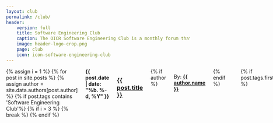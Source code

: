 ```yaml
---
layout: club
permalink: /club/
header: 
    version: full
    title: Software Engineering Club
    caption: The OICR Software Engineering Club is a monthly forum that facilitates the sharing of hot topic technologies. Each month a volunteer is selected to showcase a topic of his or her choosing and present it here at OICR. Presenters pick their topics based on their working experience or a topic they are considering using in the future. That way they have a real connection with what they are presenting. 
    image: header-logo-crop.png
    page: club
    icon: icon-software-engineering-club
---
```


<div class="small-7 columns posts">
  {% assign i = 1 %}
  {% for post in site.posts %}
  {% assign author = site.data.authors[post.author] %}
    {% if post.tags contains 'Software Engineering Club'%}
    {% if i > 3 %}
      {% break %}
    {% endif %}
    <div class="row" >
      <div class="small-12 columns b30 blog_teaser">
        <span class="date-display"><strong>{{ post.date | date: "%b. %-d, %Y" }}</strong></span>
        <h3 class="post-title"><a href="{{ site.url }}/{{ post.url }}">{{ post.title }}</a></h3>
        {% if author %}<p class="post-author">By: <a href="#placeholder"><strong>{{ author.name }}</strong></a></p>{% endif %}
        <div class="circles">
          <div class="circle"></div>
          <div class="circle"></div>
          <div class="circle"></div>
          <div class="circle"></div>
          <div class="circle"></div>
          <div class="circle"></div>
        </div>
        {% if post.tags.first %}
        <p class="post-tags">
          <i class="fa fa-tag" aria-hidden="true"></i>
          <span class="pr10">
            <strong>
              {% for tag in post.tags %}
                {{ tag }}
                {% unless forloop.last %}
                / 
                {% endunless %}
              {% endfor %}
            </strong>
          </span>
        </p>
        {% endif %}
        {% if post.teaser %}
          <div class="teaser">
            {% if post.teaser.image %}
            <img class="teaser-image" src="{{site.urlimg}}{{post.teaser.image}}" />
            {% endif %}
            <p>
              {{ post.teaser.info | strip_html | escape }}
            </p>
          </div>
        {% endif %}
        <p class="post-link"><a href="{{ site.url }}/{{ post.url }}" title="{{ site.data.language.read }} {{ post.title escape_once }}">Full Article &#187;</a></p>
      </div><!-- /.small-12.columns -->
    </div><!-- /.row -->
    {% assign i = i | plus: 1 %}
    {% endif %}
  {% endfor %}
  <div class="row">
    <div class="columns">
      {% include _action_buttons.html link='blog' text='View Full Blog' button='right' %}
    </div>
  </div>
</div>
